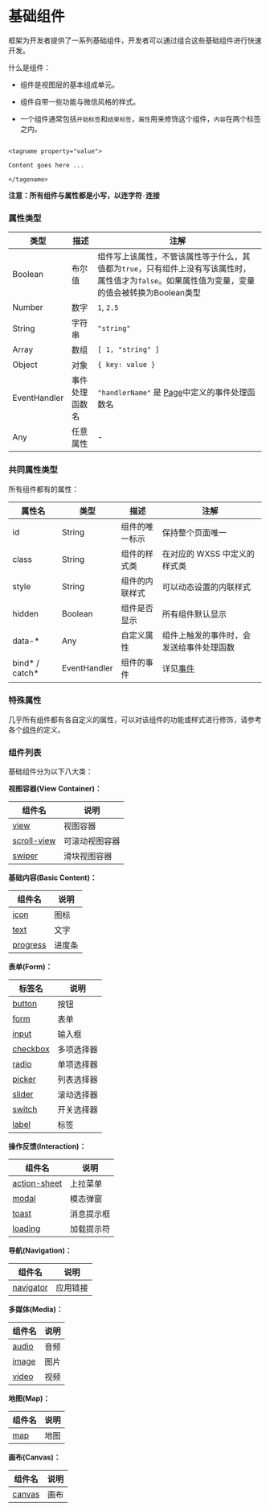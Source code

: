 # 基础组件

框架为开发者提供了一系列基础组件，开发者可以通过组合这些基础组件进行快速开发。

什么是组件：

* 组件是视图层的基本组成单元。

* 组件自带一些功能与微信风格的样式。

* 一个组件通常包括`开始标签`和`结束标签`，`属性`用来修饰这个组件，`内容`在两个标签之内。

 ```

 <tagname property="value">

 Content goes here ...

 </tagename>

 ```

 **注意：所有组件与属性都是小写，以连字符**`-`**连接**

### 属性类型

| 类型 | 描述 | 注解 |
| --- | --- | --- |
| Boolean | 布尔值 | 组件写上该属性，不管该属性等于什么，其值都为`true`，只有组件上没有写该属性时，属性值才为`false`。如果属性值为变量，变量的值会被转换为Boolean类型 |
| Number | 数字 | `1`, `2.5` |
| String | 字符串 | `"string"` |
| Array | 数组 | `[ 1, "string" ]` |
| Object | 对象 | `{ key: value }` |
| EventHandler | 事件处理函数名 | `"handlerName"` 是 [Page](/框架/逻辑层/注册页面.md)中定义的事件处理函数名 |
| Any | 任意属性 | - |

### 共同属性类型

所有组件都有的属性：

| 属性名 | 类型 | 描述 | 注解 |
| --- | --- | --- | --- |
| id | String | 组件的唯一标示 | 保持整个页面唯一 |
| class | String | 组件的样式类 | 在对应的 WXSS 中定义的样式类 |
| style | String | 组件的内联样式 | 可以动态设置的内联样式 |
| hidden | Boolean | 组件是否显示 | 所有组件默认显示 |
| data-\* | Any | 自定义属性 | 组件上触发的事件时，会发送给事件处理函数 |
| bind\* / catch\* | EventHandler | 组件的事件 | 详见[事件](/框架/视图层/WXML/事件.md) |

### 特殊属性

几乎所有组件都有各自定义的属性，可以对该组件的功能或样式进行修饰，请参考各个[组件](/组件/README.md#组件列表)的定义。

### 组件列表

基础组件分为以下八大类：

**视图容器\(View Container\)：**

| 组件名 | 说明 |
| --- | --- |
| [view](/组件/视图容器/view.md) | 视图容器 |
| [scroll-view](/组件/视图容器/scroll-view.md) | 可滚动视图容器 |
| [swiper](/组件/视图容器/swiper.md) | 滑块视图容器 |

**基础内容\(Basic Content\)：**

| 组件名 | 说明 |
| --- | --- |
| [icon](/组件/基础内容/icon.md) | 图标 |
| [text](/组件/基础内容/text.md) | 文字 |
| [progress](/组件/基础内容/progress.md) | 进度条 |

**表单\(Form\)：**

| 标签名 | 说明 |
| --- | --- |
| [button](/组件/表单组件/button.md) | 按钮 |
| [form](/组件/表单组件/form.md) | 表单 |
| [input](/组件/表单组件/input.md) | 输入框 |
| [checkbox](/组件/表单组件/checkbox.md) | 多项选择器 |
| [radio](/组件/表单组件/radio.md) | 单项选择器 |
| [picker](/组件/表单组件/picker.md) | 列表选择器 |
| [slider](/组件/表单组件/slider.md) | 滚动选择器 |
| [switch](/组件/表单组件/switch.md) | 开关选择器 |
| [label](/组件/表单组件/label.md) | 标签 |

**操作反馈\(Interaction\)：**

| 组件名 | 说明 |
| --- | --- |
| [action-sheet](/组件/操作反馈/action-sheet.md) | 上拉菜单 |
| [modal](/组件/操作反馈/modal.md) | 模态弹窗 |
| [toast](/组件/操作反馈/toast.md) | 消息提示框 |
| [loading](/组件/操作反馈/loading.md) | 加载提示符 |

**导航\(Navigation\)：**

| 组件名 | 说明 |
| --- | --- |
| [navigator](/组件/导航/navigator.md) | 应用链接 |

**多媒体\(Media\)：**

| 组件名 | 说明 |
| --- | --- |
| [audio](/组件/媒体组件/audio.md) | 音频 |
| [image](/组件/媒体组件/image.md) | 图片 |
| [video](/组件/媒体组件/video.md) | 视频 |

**地图\(Map\)：**

| 组件名 | 说明 |
| --- | --- |
| [map](/组件/地图/map.md) | 地图 |

**画布\(Canvas\)：**

| 组件名 | 说明 |
| --- | --- |
| [canvas](/组件/画布/canvas.md) | 画布 |
